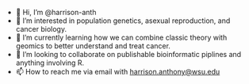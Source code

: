 - 👋 Hi, I’m @harrison-anth
- 👀 I’m interested in population genetics, asexual reproduction, and cancer biology. 
- 🌱 I’m currently learning how we can combine classic theory with geomics to better understand and treat cancer. 
- 💞️ I’m looking to collaborate on publishable bioinformatic piplines and anything involving R. 
- 📫 How to reach me via email with harrison.anthony@wsu.edu

<!---
harrison-anth/harrison-anth is a ✨ special ✨ repository because its `README.md` (this file) appears on your GitHub profile.P
You can click the Preview link to take a look at your changes.
--->

